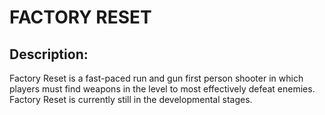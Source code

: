 <h1>FACTORY RESET</h1>
<h2>Description:</h2>
<p>Factory Reset is a fast-paced run and gun first person shooter in which players must find weapons in the level to most effectively defeat enemies. Factory Reset is currently still in the developmental stages.</p>
